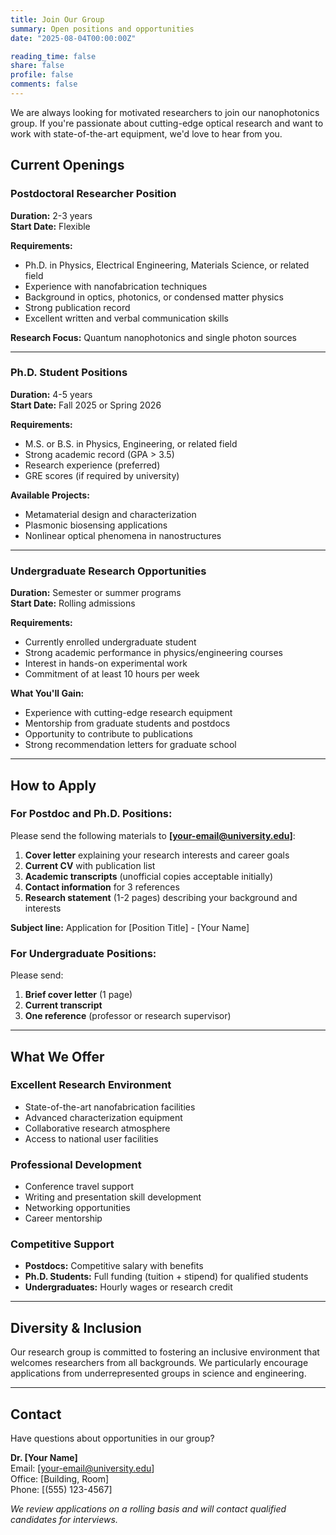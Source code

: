 ```yaml
---
title: Join Our Group
summary: Open positions and opportunities
date: "2025-08-04T00:00:00Z"

reading_time: false
share: false
profile: false
comments: false
---
```


We are always looking for motivated researchers to join our nanophotonics group. If you're passionate about cutting-edge optical research and want to work with state-of-the-art equipment, we'd love to hear from you.

## Current Openings

### Postdoctoral Researcher Position
**Duration:** 2-3 years  
**Start Date:** Flexible

**Requirements:**
- Ph.D. in Physics, Electrical Engineering, Materials Science, or related field
- Experience with nanofabrication techniques
- Background in optics, photonics, or condensed matter physics
- Strong publication record
- Excellent written and verbal communication skills

**Research Focus:** Quantum nanophotonics and single photon sources

---

### Ph.D. Student Positions
**Duration:** 4-5 years  
**Start Date:** Fall 2025 or Spring 2026

**Requirements:**
- M.S. or B.S. in Physics, Engineering, or related field
- Strong academic record (GPA > 3.5)
- Research experience (preferred)
- GRE scores (if required by university)

**Available Projects:**
- Metamaterial design and characterization
- Plasmonic biosensing applications  
- Nonlinear optical phenomena in nanostructures

---

### Undergraduate Research Opportunities
**Duration:** Semester or summer programs  
**Start Date:** Rolling admissions

**Requirements:**
- Currently enrolled undergraduate student
- Strong academic performance in physics/engineering courses
- Interest in hands-on experimental work
- Commitment of at least 10 hours per week

**What You'll Gain:**
- Experience with cutting-edge research equipment
- Mentorship from graduate students and postdocs
- Opportunity to contribute to publications
- Strong recommendation letters for graduate school

---

## How to Apply

### For Postdoc and Ph.D. Positions:
Please send the following materials to **[your-email@university.edu]**:

1. **Cover letter** explaining your research interests and career goals
2. **Current CV** with publication list
3. **Academic transcripts** (unofficial copies acceptable initially)
4. **Contact information** for 3 references
5. **Research statement** (1-2 pages) describing your background and interests

**Subject line:** Application for [Position Title] - [Your Name]

### For Undergraduate Positions:
Please send:
1. **Brief cover letter** (1 page)
2. **Current transcript**
3. **One reference** (professor or research supervisor)

---

## What We Offer

### Excellent Research Environment
- State-of-the-art nanofabrication facilities
- Advanced characterization equipment
- Collaborative research atmosphere
- Access to national user facilities

### Professional Development
- Conference travel support
- Writing and presentation skill development
- Networking opportunities
- Career mentorship

### Competitive Support
- **Postdocs:** Competitive salary with benefits
- **Ph.D. Students:** Full funding (tuition + stipend) for qualified students
- **Undergraduates:** Hourly wages or research credit

---

## Diversity & Inclusion

Our research group is committed to fostering an inclusive environment that welcomes researchers from all backgrounds. We particularly encourage applications from underrepresented groups in science and engineering.

---

## Contact

Have questions about opportunities in our group? 

**Dr. [Your Name]**  
Email: [your-email@university.edu]  
Office: [Building, Room]  
Phone: [(555) 123-4567]

*We review applications on a rolling basis and will contact qualified candidates for interviews.*
